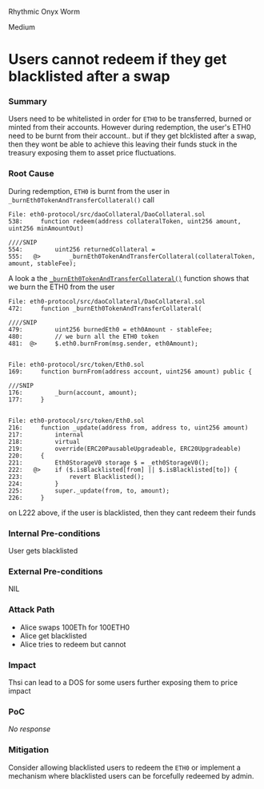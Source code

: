 Rhythmic Onyx Worm

Medium

# Users cannot redeem if they get blacklisted after a swap

### Summary

Users need to be whitelisted in order for `ETH0` to be transferred, burned or minted from their accounts. However during redemption, the user's ETH0 need to be burnt from their account.. but if they get blcklisted after a swap, then they wont be able to achieve this leaving their funds stuck in the treasury exposing them to asset price fluctuations.

### Root Cause

During redemption, `ETH0` is burnt from the user in `_burnEth0TokenAndTransferCollateral()` call

```sol
File: eth0-protocol/src/daoCollateral/DaoCollateral.sol
538:     function redeem(address collateralToken, uint256 amount, uint256 minAmountOut) 

////SNIP
554:         uint256 returnedCollateral =
555:   @>        _burnEth0TokenAndTransferCollateral(collateralToken, amount, stableFee);

```

A look a the [`_burnEth0TokenAndTransferCollateral()`](https://github.com/sherlock-audit/2025-05-usual-eth0/blob/main/eth0-protocol/src/daoCollateral/DaoCollateral.sol#L481) function shows that we burn the ETH0 from the user

```sol
File: eth0-protocol/src/daoCollateral/DaoCollateral.sol
472:     function _burnEth0TokenAndTransferCollateral(

////SNIP
479:         uint256 burnedEth0 = eth0Amount - stableFee;
480:         // we burn all the ETH0 token
481:  @>     $.eth0.burnFrom(msg.sender, eth0Amount);


File: eth0-protocol/src/token/Eth0.sol
169:     function burnFrom(address account, uint256 amount) public {

///SNIP
176:         _burn(account, amount);
177:     }


File: eth0-protocol/src/token/Eth0.sol
216:     function _update(address from, address to, uint256 amount)
217:         internal
218:         virtual
219:         override(ERC20PausableUpgradeable, ERC20Upgradeable)
220:     {
221:         Eth0StorageV0 storage $ = _eth0StorageV0();
222:   @>    if ($.isBlacklisted[from] || $.isBlacklisted[to]) {
223:             revert Blacklisted();
224:         }
225:         super._update(from, to, amount);
226:     }

```

on L222 above, if the user is blacklisted, then they cant redeem their funds

### Internal Pre-conditions

User gets blacklisted

### External Pre-conditions

NIL

### Attack Path

- Alice swaps 100ETh for 100ETH0
- Alice get blacklisted
- Alice tries to redeem but cannot

### Impact

Thsi can lead to a DOS for some users further exposing them to price impact

### PoC

_No response_

### Mitigation

Consider allowing blacklisted users to redeem the `ETH0` or implement a mechanism where blacklisted users can be forcefully redeemed by admin.